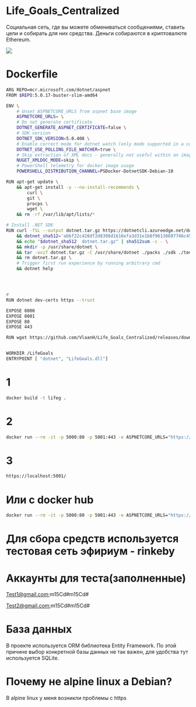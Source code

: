# Life_Goals_Centralized
Социальная сеть, где вы можете обмениваться сообщениями, ставить цели и собирать для них средства. Деньги собираются в криптовалюте Ethereum.

<p align="left">
  <img src="https://cdn.discordapp.com/attachments/504344062485069828/981014894809858048/unknown.png" >
</p>

# Dockerfile
```sh
ARG REPO=mcr.microsoft.com/dotnet/aspnet
FROM $REPO:5.0.17-buster-slim-amd64

ENV \
    # Unset ASPNETCORE_URLS from aspnet base image
    ASPNETCORE_URLS= \
    # Do not generate certificate
    DOTNET_GENERATE_ASPNET_CERTIFICATE=false \
    # SDK version
    DOTNET_SDK_VERSION=5.0.408 \
    # Enable correct mode for dotnet watch (only mode supported in a container)
    DOTNET_USE_POLLING_FILE_WATCHER=true \
    # Skip extraction of XML docs - generally not useful within an image/container - helps performance
    NUGET_XMLDOC_MODE=skip \
    # PowerShell telemetry for docker image usage
    POWERSHELL_DISTRIBUTION_CHANNEL=PSDocker-DotnetSDK-Debian-10

RUN apt-get update \
    && apt-get install -y --no-install-recommends \
        curl \
        git \
        procps \
        wget \
    && rm -rf /var/lib/apt/lists/*

# Install .NET SDK
RUN curl -fSL --output dotnet.tar.gz https://dotnetcli.azureedge.net/dotnet/Sdk/$DOTNET_SDK_VERSION/dotnet-sdk-$DOTNET_SDK_VERSION-linux-x64.tar.gz \
    && dotnet_sha512='abbf22c420df2d8398d1616efa3d31e1b8f96130697746c45ad68668676d12e65ec3b4dd75f28a5dc7607da58b6e369693c0e658def15ce2431303c28e99db55' \
    && echo "$dotnet_sha512  dotnet.tar.gz" | sha512sum -c - \
    && mkdir -p /usr/share/dotnet \
    && tar -oxzf dotnet.tar.gz -C /usr/share/dotnet ./packs ./sdk ./templates ./LICENSE.txt ./ThirdPartyNotices.txt \
    && rm dotnet.tar.gz \
    # Trigger first run experience by running arbitrary cmd
    && dotnet help




#
RUN dotnet dev-certs https --trust

EXPOSE 8000
EXPOSE 8001
EXPOSE 80
EXPOSE 443

RUN wget https://github.com/VlaanH/Life_Goals_Centralized/releases/download/mas/LifeGoals.tar.gz && tar -xvzf LifeGoals.tar.gz


WORKDIR /LifeGoals
ENTRYPOINT [ "dotnet", "LifeGoals.dll"]


```
# 1
```sh
docker build -t lifeg .  
```
# 2
```sh
docker run --rm -it -p 5000:80 -p 5001:443 -e ASPNETCORE_URLS="https://+;http://+" -e ASPNETCORE_HTTPS_PORT=5001 -e ASPNETCORE_ENVIRONMENT=Development -v $Env:APPDATA\microsoft\UserSecrets\:/root/.microsoft/usersecrets -v $Env:USERPROFILE\.aspnet\https:/root/.aspnet/https/ -e ASPNETCORE_Kestrel__Certificates__Default__Password -e ASPNETCORE_Kestrel__Certificates__Default__Path lifeg
```
# 3
```sh
https://localhost:5001/
```
# Или с docker hub
```sh
docker run --rm -it -p 5000:80 -p 5001:443 -e ASPNETCORE_URLS="https://+;http://+" -e ASPNETCORE_HTTPS_PORT=5001 -e ASPNETCORE_ENVIRONMENT=Development -v $Env:APPDATA\microsoft\UserSecrets\:/root/.microsoft/usersecrets -v $Env:USERPROFILE\.aspnet\https:/root/.aspnet/https/ -e ASPNETCORE_Kestrel__Certificates__Default__Password -e ASPNETCORE_Kestrel__Certificates__Default__Path vlanh/lifeg
```
# Для сбора средств используется тестовая сеть эфириум - rinkeby

# Аккаунты для теста(заполненные)
Test1@gmail.com;m15Cd#m15Cd#

Test2@gmail.com;m15Cd#m15Cd#

# База данных
В проекте используется ORM библиотека Entity Framework. По этой причине выбор конкретной базы данных не так важен, для удобства тут используется SQLite.

# Почему не alpine linux а Debian?
В alpine linux у меня возникли проблемы с https

